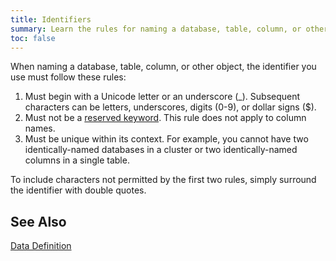```yaml
---
title: Identifiers
summary: Learn the rules for naming a database, table, column, or other object in CockroachDB.
toc: false
---
```


When naming a database, table, column, or other object, the identifier you use must follow these rules:

1. Must begin with a Unicode letter or an underscore (_). Subsequent characters can be letters, underscores, digits (0-9), or dollar signs ($).
2. Must not be a [reserved keyword](sql-grammar.html#reserved_keyword). This rule does not apply to column names.
3. Must be unique within its context. For example, you cannot have two identically-named databases in a cluster or two identically-named columns in a single table. 

To include characters not permitted by the first two rules, simply surround the identifier with double quotes.

## See Also

[Data Definition](data-definition.html)